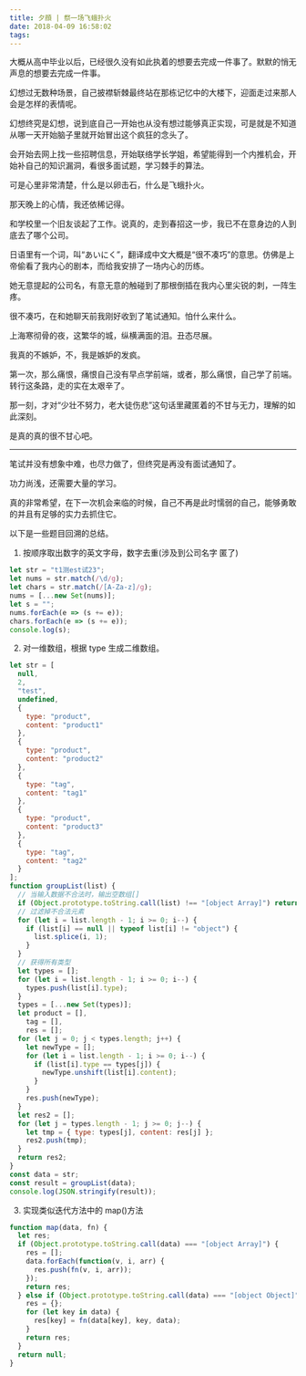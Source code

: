 ```yaml
---
title: 夕顔 | 祭一场飞蛾扑火
date: 2018-04-09 16:58:02
tags:
---
```


大概从高中毕业以后，已经很久没有如此执着的想要去完成一件事了。默默的悄无声息的想要去完成一件事。

幻想过无数种场景，自己披襟斩棘最终站在那栋记忆中的大楼下，迎面走过来那人会是怎样的表情呢。

幻想终究是幻想，说到底自己一开始也从没有想过能够真正实现，可是就是不知道从哪一天开始脑子里就开始冒出这个疯狂的念头了。

会开始去网上找一些招聘信息，开始联络学长学姐，希望能得到一个内推机会，开始补自己的知识漏洞，看很多面试题，学习棘手的算法。

可是心里非常清楚，什么是以卵击石，什么是飞蛾扑火。

那天晚上的心情，我还依稀记得。

和学校里一个旧友谈起了工作。说真的，走到春招这一步，我已不在意身边的人到底去了哪个公司。

日语里有一个词，叫“あいにく”，翻译成中文大概是“很不凑巧”的意思。仿佛是上帝偷看了我内心的剧本，而给我安排了一场内心的历练。

她无意提起的公司名，有意无意的触碰到了那根倒插在我内心里尖锐的刺，一阵生疼。

很不凑巧，在和她聊天前我刚好收到了笔试通知。怕什么来什么。

上海寒彻骨的夜，这繁华的城，纵横满面的泪。丑态尽展。

我真的不嫉妒，不，我是嫉妒的发疯。

第一次，那么痛恨，痛恨自己没有早点学前端，或者，那么痛恨，自己学了前端。转行这条路，走的实在太艰辛了。

那一刻，才对“少壮不努力，老大徒伤悲”这句话里藏匿着的不甘与无力，理解的如此深刻。

是真的真的很不甘心吧。

---

笔试并没有想象中难，也尽力做了，但终究是再没有面试通知了。

功力尚浅，还需要大量的学习。

真的非常希望，在下一次机会来临的时候，自己不再是此时懦弱的自己，能够勇敢的并且有足够的实力去抓住它。

以下是一些题目回溯的总结。

1.  按顺序取出数字的英文字母，数字去重(涉及到公司名字 匿了)

```javascript
let str = "t1测est试23";
let nums = str.match(/\d/g);
let chars = str.match(/[A-Za-z]/g);
nums = [...new Set(nums)];
let s = "";
nums.forEach(e => (s += e));
chars.forEach(e => (s += e));
console.log(s);
```

2.  对一维数组，根据 type 生成二维数组。

```javascript
let str = [
  null,
  2,
  "test",
  undefined,
  {
    type: "product",
    content: "product1"
  },
  {
    type: "product",
    content: "product2"
  },
  {
    type: "tag",
    content: "tag1"
  },
  {
    type: "product",
    content: "product3"
  },
  {
    type: "tag",
    content: "tag2"
  }
];
function groupList(list) {
  // 当输入数据不合法时，输出空数组[]
  if (Object.prototype.toString.call(list) !== "[object Array]") return [];
  // 过滤掉不合法元素
  for (let i = list.length - 1; i >= 0; i--) {
    if (list[i] == null || typeof list[i] != "object") {
      list.splice(i, 1);
    }
  }
  // 获得所有类型
  let types = [];
  for (let i = list.length - 1; i >= 0; i--) {
    types.push(list[i].type);
  }
  types = [...new Set(types)];
  let product = [],
    tag = [],
    res = [];
  for (let j = 0; j < types.length; j++) {
    let newType = [];
    for (let i = list.length - 1; i >= 0; i--) {
      if (list[i].type == types[j]) {
        newType.unshift(list[i].content);
      }
    }
    res.push(newType);
  }
  let res2 = [];
  for (let j = types.length - 1; j >= 0; j--) {
    let tmp = { type: types[j], content: res[j] };
    res2.push(tmp);
  }
  return res2;
}
const data = str;
const result = groupList(data);
console.log(JSON.stringify(result));
```

3.  实现类似迭代方法中的 map()方法

```javascript
function map(data, fn) {
  let res;
  if (Object.prototype.toString.call(data) === "[object Array]") {
    res = [];
    data.forEach(function(v, i, arr) {
      res.push(fn(v, i, arr));
    });
    return res;
  } else if (Object.prototype.toString.call(data) === "[object Object]") {
    res = {};
    for (let key in data) {
      res[key] = fn(data[key], key, data);
    }
    return res;
  }
  return null;
}
```
